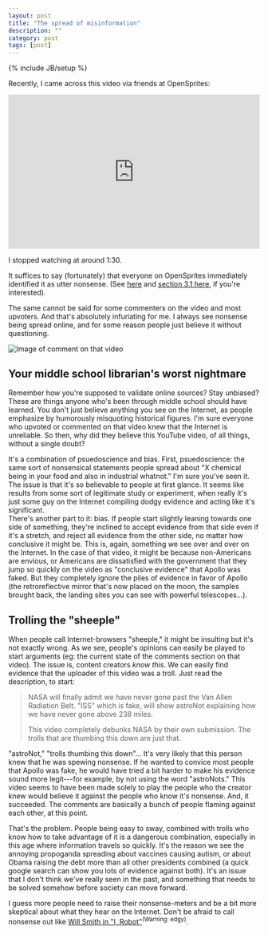 ```yaml
---
layout: post
title: "The spread of misinformation"
description: ""
category: post
tags: [post]
---
```

{% include JB/setup %}

Recently, I came across this video via friends at OpenSprites:

<div class="videoWrapper" style="position: relative;padding-bottom: 56.25%;padding-top: 25px;height: 0;">
    <iframe style="position: absolute;top: 0;left: 0;width: 100%;height: 100%;" width="560" height="315" src="https://www.youtube.com/embed/BUZr0Wr0v-s" frameborder="0" allowfullscreen></iframe>
</div>

I stopped watching at around 1:30.

It suffices to say (fortunately) that everyone on OpenSprites immediately identified it as utter nonsense. (See [here](http://www.popsci.com/blog-network/vintage-space/apollo-rocketed-through-van-allen-belts) and [section 3.1 here](http://www.apolloarchive.com/apollo/moon_hoax_FAQ.html), if you're interested).

The same cannot be said for some commenters on the video and most upvoters. And that's absolutely infuriating for me. I always see nonsense being spread online, and for some reason people just believe it without questioning.

![Image of comment on that video](http://i.imgur.com/Tj8R0H2.png)

## Your middle school librarian's worst nightmare ##

Remember how you're supposed to validate online sources? Stay unbiased? These are things anyone who's been through middle school should have learned. You don't just believe anything you see on the Internet, as people emphasize by humorously misquoting historical figures. I'm sure everyone who upvoted or commented on that video knew that the Internet is unreliable. So then, why did they believe this YouTube video, of all things, without a single doubt?

It's a combination of psuedoscience and bias. First, psuedoscience: the same sort of nonsensical statements people spread about "X chemical being in your food and also in industrial whatnot." I'm sure you've seen it. The issue is that it's so believable to people at first glance. It seems like results from some sort of legitimate study or experiment, when really it's just some guy on the Internet compiling dodgy evidence and acting like it's significant.  
There's another part to it: bias. If people start slightly leaning towards one side of something, they're inclined to accept evidence from that side even if it's a stretch, and reject all evidence from the other side, no matter how conclusive it might be. This is, again, something we see over and over on the Internet. In the case of that video, it might be because non-Americans are envious, or Americans are dissatisfied with the government that they jump so quickly on the video as "conclusive evidence" that Apollo was faked. But they completely ignore the piles of evidence in favor of Apollo (the retroreflective mirror that's now placed on the moon, the samples brought back, the landing sites you can see with powerful telescopes...).

## Trolling the "sheeple" ##

When people call Internet-browsers "sheeple," it might be insulting but it's not exactly wrong. As we see, people's opinions can easily be played to start arguments (eg: the current state of the comments section on that video). The issue is, content creators *know this*. We can easily find evidence that the uploader of this video was a troll. Just read the description, to start:

>NASA will finally admit we have never gone past the Van Allen Radiation Belt. "ISS" which is fake, will show astroNot explaining how we have never gone above 238 miles. 
>
>This video completely debunks NASA by their own submission. The trolls that are thumbing this down are just that. 

"astroNot," "trolls thumbing this down"... It's very likely that this person knew that he was spewing nonsense. If he wanted to convice most people that Apollo was fake, he would have tried a bit harder to make his evidence sound more legit---for example, by not using the word "astroNots." This video seems to have been made solely to play the people who the creator knew would believe it against the people who know it's nonsense. And, it succeeded. The comments are basically a bunch of people flaming against each other, at this point.

That's the problem. People being easy to sway, combined with trolls who know how to take advantage of it is a dangerous combination, especially in this age where information travels so quickly. It's the reason we see the annoying propoganda spreading about vaccines causing autism, or about Obama raising the debt more than all other presidents combined (a quick google search can show you lots of evidence against both). It's an issue that I don't think we've really seen in the past, and something that needs to be solved somehow before society can move forward.

I guess more people need to raise their nonsense-meters and be a bit more skeptical about what they hear on the Internet. Don't be afraid to call nonsense out like [Will Smith in "I, Robot"](https://www.youtube.com/watch?v=O9xRhwmHBBE)<sup>(Warning: edgy)</sup>.